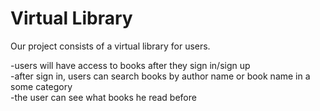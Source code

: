 Virtual Library
===============

Our project consists of a virtual library for users.

-users will have access to books after they sign in/sign up                                                                
-after sign in, users can search books by author name or book name in a some category                                                    
-the user can see what books he read before
